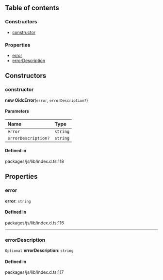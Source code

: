 ## Table of contents

### Constructors

- [constructor](OidcError.md#constructor)

### Properties

- [error](OidcError.md#error)
- [errorDescription](OidcError.md#errordescription)

## Constructors

### constructor

**new OidcError**(`error`, `errorDescription?`)

#### Parameters

| Name                | Type     |
| :------------------ | :------- |
| `error`             | `string` |
| `errorDescription?` | `string` |

#### Defined in

packages/js/lib/index.d.ts:118

## Properties

### error

**error**: `string`

#### Defined in

packages/js/lib/index.d.ts:116

---

### errorDescription

`Optional` **errorDescription**: `string`

#### Defined in

packages/js/lib/index.d.ts:117
